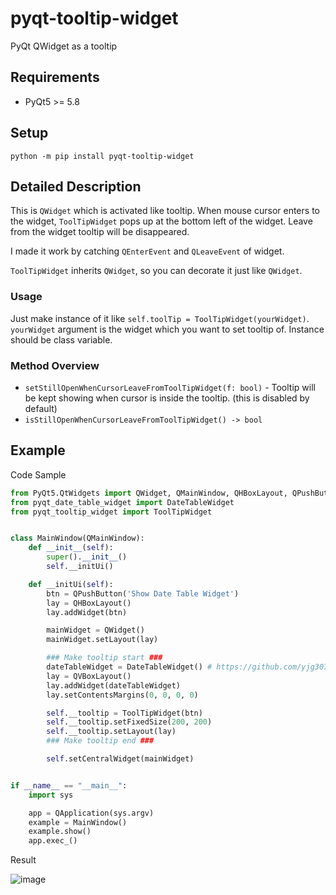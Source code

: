 # pyqt-tooltip-widget
PyQt QWidget as a tooltip

## Requirements
* PyQt5 >= 5.8

## Setup
`python -m pip install pyqt-tooltip-widget`

## Detailed Description
This is `QWidget` which is activated like tooltip. When mouse cursor enters to the widget, `ToolTipWidget` pops up at the bottom left of the widget. Leave from the widget tooltip will be disappeared.

I made it work by catching `QEnterEvent` and `QLeaveEvent` of widget.

`ToolTipWidget` inherits `QWidget`, so you can decorate it just like `QWidget`.

### Usage

Just make instance of it like `self.toolTip = ToolTipWidget(yourWidget)`. `yourWidget` argument is the widget which you want to set tooltip of. Instance should be class variable.

### Method Overview
* `setStillOpenWhenCursorLeaveFromToolTipWidget(f: bool)` - Tooltip will be kept showing when cursor is inside the tooltip. (this is disabled by default) 
* `isStillOpenWhenCursorLeaveFromToolTipWidget() -> bool`

## Example
Code Sample
```python
from PyQt5.QtWidgets import QWidget, QMainWindow, QHBoxLayout, QPushButton, QApplication, QVBoxLayout
from pyqt_date_table_widget import DateTableWidget
from pyqt_tooltip_widget import ToolTipWidget


class MainWindow(QMainWindow):
    def __init__(self):
        super().__init__()
        self.__initUi()

    def __initUi(self):
        btn = QPushButton('Show Date Table Widget')
        lay = QHBoxLayout()
        lay.addWidget(btn)

        mainWidget = QWidget()
        mainWidget.setLayout(lay)

        ### Make tooltip start ###
        dateTableWidget = DateTableWidget() # https://github.com/yjg30737/pyqt-date-table-widget.git
        lay = QVBoxLayout()
        lay.addWidget(dateTableWidget)
        lay.setContentsMargins(0, 0, 0, 0)

        self.__tooltip = ToolTipWidget(btn)
        self.__tooltip.setFixedSize(200, 200)
        self.__tooltip.setLayout(lay)
        ### Make tooltip end ###

        self.setCentralWidget(mainWidget)


if __name__ == "__main__":
    import sys

    app = QApplication(sys.argv)
    example = MainWindow()
    example.show()
    app.exec_()

```

Result

![image](https://user-images.githubusercontent.com/55078043/161909861-a724e0c5-4b16-4fa0-ab0b-7144b1386d82.png)

